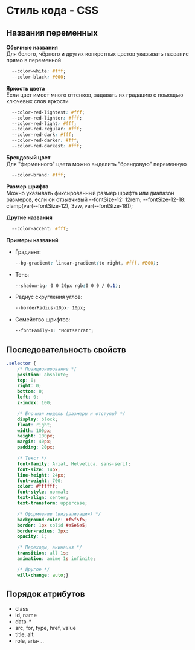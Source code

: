 # Стиль кода - CSS

## Названия переменных
**Обычные названия**<br/>
Для белого, чёрного и других конкретных цветов указывать название прямо в переменной
```css
  --color-white: #fff;
  --color-black: #000;
```
**Яркость цвета**<br/>
Если цвет имеет много оттенков, задавать их градацию с помощью ключевых слов яркости
```css
  --color-red-lightest: #fff;
  --color-red-lighter: #fff;
  --color-red-light: #fff;
  --color-red-regular: #fff;
  --color-red-dark: #fff;
  --color-red-darker: #fff;
  --color-red-darkest: #fff;
```
**Брендовый цвет**<br/>
Для "фирменного" цвета можно выделить "брендовую" переменную
```css
  --color-brand: #fff;
```

**Размер шрифта**<br/>
Можно указывать фиксированный размер шрифта или диапазон размеров, если он отзывчивый
--fontSize-12: 12rem;
--fontSize-12-18: clamp(var(--fontSize-12), 3vw, var(--fontSize-18));

**Другие названия**<br/>
```css
  --color-accent: #fff;
```

**Примеры названий**
- Градиент: 
  ```css 
  --bg-gradient: linear-gradient(to right, #fff, #000);
  ```
- Тень:
  ```css
  --shadow-bg: 0 0 20px rgb(0 0 0 / 0.1);
  ```
- Радиус скругления углов:
  ```css
  --borderRadius-10px: 10px;
  ```
- Семейство шрифтов:
  ```css
  --fontFamily-1: "Montserrat";
  ```

## Последовательность свойств
```css
.selector {
    /* Позиционирование */
    position: absolute;
    top: 0;
    right: 0;
    bottom: 0;
    left: 0;
    z-index: 100;

    /* Блочная модель (размеры и отступы) */
    display: block;
    float: right;
    width: 100px;
    height: 100px;
    margin: 40px;
    padding: 20px;

    /* Текст */
    font-family: Arial, Helvetica, sans-serif;
    font-size: 14px;
    line-height: 24px;
    font-weight: 700;
    color: #ffffff;
    font-style: normal;
    text-align: center;
    text-transform: uppercase;

    /* Оформление (визуализация) */
    background-color: #f5f5f5;
    border: 1px solid #e5e5e5;
    border-radius: 3px;
    opacity: 1;

    /* Переходы, анимация */
    transition: all 1s;
    animation: anime 1s infinite;

    /* Другое */
    will-change: auto;}
```

## Порядок атрибутов
- class
- id, name
- data-*
- src, for, type, href, value
- title, alt
- role, aria-...